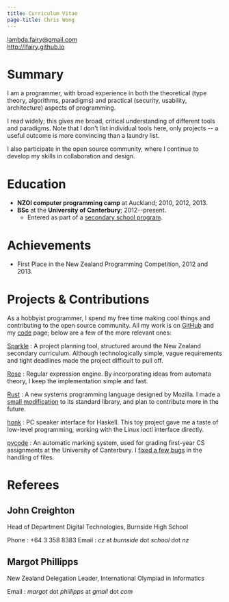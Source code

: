 ```yaml
---
title: Curriculum Vitae
page-title: Chris Wong
---
```



<lambda.fairy@gmail.com>  
<http://lfairy.github.io>


Summary
=======

I am a programmer, with broad experience in both the theoretical (type theory, algorithms, paradigms) and practical (security, usability, architecture) aspects of programming.

I read widely; this gives me broad, critical understanding of different tools and paradigms. Note that I don't list individual tools here, only projects -- a useful outcome is more convincing than a laundry list.

I also participate in the open source community, where I continue to develop my skills in collaboration and design.


Education
=========

* **NZOI computer programming camp** at Auckland; 2010, 2012, 2013.
* **BSc** at the **University of Canterbury**; 2012--present.
    + Entered as part of a [secondary school program][STAR].

[STAR]: http://www.canterbury.ac.nz/aqua/star/


Achievements
============

* First Place in the New Zealand Programming Competition, 2012 and 2013.


Projects & Contributions
========================

As a hobbyist programmer, I spend my free time making cool things and contributing to the open source community. All my work is on [GitHub][] and my [code](/code) page; below are a few of the more relevant ones:

[GitHub]: https://github.com/lfairy

[Sparkle](/sparkle)
  : A project planning tool, structured around the New Zealand secondary curriculum. Although technologically simple, vague requirements and tight deadlines made the project difficult to pull off.

[Rose](https://github.com/lfairy/rose)
  : Regular expression engine. By incorporating ideas from automata theory, I keep the implementation simple and fast.

[Rust](http://rust-lang.org/)
  : A new systems programming language designed by Mozilla. I made a [small modification](https://github.com/mozilla/rust/pull/11790) to its standard library, and plan to contribute more in the future.

[honk](/honk)
  : PC speaker interface for Haskell. This toy project gave me a taste of low-level programming, working with the Linux ioctl interface directly.

[pycode](https://github.com/trampgeek/pycode)
  : An automatic marking system, used for grading first-year CS assignments at the University of Canterbury. I [fixed a few bugs](https://github.com/trampgeek/pycode/pull/3) in the handling of files.


Referees
========

John Creighton
--------------

Head of Department Digital Technologies, Burnside High School

Phone
  : +64 3 358 8383
Email
  : *cz* at *burnside* dot *school* dot *nz*


Margot Phillipps
----------------

New Zealand Delegation Leader, International Olympiad in Informatics

Email
  : *margot* dot *phillipps* at *gmail* dot *com*
